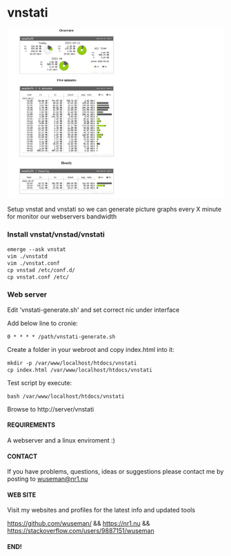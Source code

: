 # vnstati

![Screenshot](.preview/main.png)

Setup vnstat and vnstati so we can generate picture graphs every X minute for monitor our webservers bandwidth

### Install vnstat/vnstad/vnstati

    emerge --ask vnstat
    vim ./vnstatd
    vim ./vnstat.conf
    cp vnstad /etc/conf.d/
    cp vnstat.conf /etc/

### Web server

Edit 'vnstati-generate.sh' and set correct nic under interface

Add below line to cronie:

    0 * * * * /path/vnstati-generate.sh

Create a folder in your webroot and copy index.html into it:

    mkdir -p /var/www/localhost/htdocs/vnstati
    cp index.html /var/www/localhost/htdocs/vnstati

Test script by execute:

    bash /var/www/localhost/htdocs/vnstati

Browse to http://server/vnstati

#### REQUIREMENTS

A webserver and a linux enviroment :) 

#### CONTACT 

If you have problems, questions, ideas or suggestions please contact me by posting to wuseman@nr1.nu

#### WEB SITE

Visit my websites and profiles for the latest info and updated tools

https://github.com/wuseman/ && https://nr1.nu && https://stackoverflow.com/users/9887151/wuseman

#### END!


